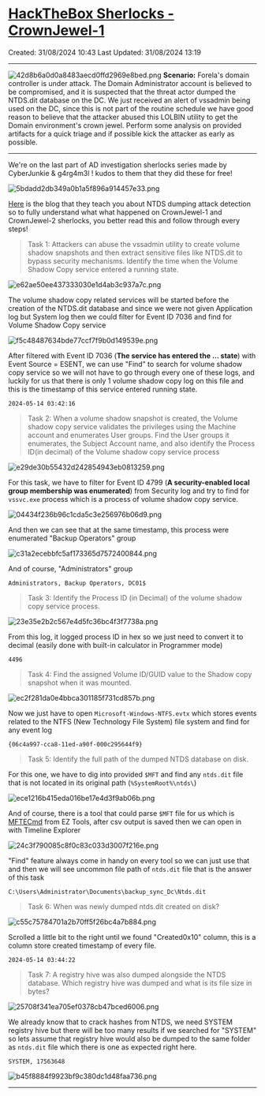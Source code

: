 # [HackTheBox Sherlocks - CrownJewel-1](https://app.hackthebox.com/sherlocks/CrownJewel-1)
Created: 31/08/2024 10:43
Last Updated: 31/08/2024 13:19
* * *

![42d8b6a0d0a8483aecd0ffd2969e8bed.png](/_resources/42d8b6a0d0a8483aecd0ffd2969e8bed.png)
**Scenario:**
Forela's domain controller is under attack. The Domain Administrator account is believed to be compromised, and it is suspected that the threat actor dumped the NTDS.dit database on the DC. We just received an alert of vssadmin being used on the DC, since this is not part of the routine schedule we have good reason to believe that the attacker abused this LOLBIN utility to get the Domain environment's crown jewel. Perform some analysis on provided artifacts for a quick triage and if possible kick the attacker as early as possible.

* * *
We're on the last part of AD investigation sherlocks series made by CyberJunkie & g4rg4m3l ! kudos to them that they did these for free!

![5bdadd2db349a0b1a5f896a914457e33.png](/_resources/5bdadd2db349a0b1a5f896a914457e33.png)

[Here](https://www.hackthebox.com/blog/ntds-dumping-attack-detection) is the blog that they teach you about NTDS dumping attack detection so to fully understand what what happened on CrownJewel-1 and CrownJewel-2 sherlocks, you better read this and follow through every steps!

>Task 1: Attackers can abuse the vssadmin utility to create volume shadow snapshots and then extract sensitive files like NTDS.dit to bypass security mechanisms. Identify the time when the Volume Shadow Copy service entered a running state.

![e62ae50ee437333030e1d4ab3c937a7c.png](/_resources/e62ae50ee437333030e1d4ab3c937a7c.png)

The volume shadow copy related services will be started before the creation of the NTDS.dit database and since we were not given Application log but System log then we could filter for Event ID 7036 and find for Volume Shadow Copy service 

![f5c48487634bde77ccf7f9b0d149539e.png](/_resources/f5c48487634bde77ccf7f9b0d149539e.png)

After filtered with Event ID 7036 (**The service has entered the ... state**) with Event Source = ESENT, we can use "Find" to search for volume shadow copy service so we will not have to go through every one of these logs, and luckily for us that there is only 1 volume shadow copy log on this file and this is the timestamp of this service entered running state. 

```
2024-05-14 03:42:16
```

>Task 2: When a volume shadow snapshot is created, the Volume shadow copy service validates the privileges using the Machine account and enumerates User groups. Find the User groups it enumerates, the Subject Account name, and also identify the Process ID(in decimal) of the Volume shadow copy service process

![e29de30b55432d242854943eb0813259.png](/_resources/e29de30b55432d242854943eb0813259.png)

For this task, we have to filter for Event ID 4799 (**A security-enabled local group membership was enumerated**) from Security log and try to find for `vssvc.exe` process which is a process of volume shadow copy service.

![04434f236b96c1cda5c3e256976b06d9.png](/_resources/04434f236b96c1cda5c3e256976b06d9.png)

And then we can see that at the same timestamp, this process were enumerated "Backup Operators" group

![c31a2ecebbfc5af173365d7572400844.png](/_resources/c31a2ecebbfc5af173365d7572400844.png)

And of course, "Administrators" group 

```
Administrators, Backup Operators, DC01$
```

>Task 3: Identify the Process ID (in Decimal) of the volume shadow copy service process.

![23e35e2b2c567e4d5fc36bc4f3f7738a.png](/_resources/23e35e2b2c567e4d5fc36bc4f3f7738a.png)

From this log, it logged process ID in hex so we just need to convert it to decimal (easily done with built-in calculator in Programmer mode)

```
4496
```

>Task 4: Find the assigned Volume ID/GUID value to the Shadow copy snapshot when it was mounted.

![ec2f281da0e4bbca301185f731cd857b.png](/_resources/ec2f281da0e4bbca301185f731cd857b.png)

Now we just have to open `Microsoft-Windows-NTFS.evtx` which stores events related to the NTFS (New Technology File System) file system and find for any event log 

```
{06c4a997-cca8-11ed-a90f-000c295644f9}
```

>Task 5: Identify the full path of the dumped NTDS database on disk.

For this one, we have to dig into provided `$MFT` and find any `ntds.dit` file that is not located in its original path (`%SystemRoot%\ntds\`)

![ece1216b415eda016be17e4d3f9ab06b.png](/_resources/ece1216b415eda016be17e4d3f9ab06b.png)

And of course, there is a tool that could parse `$MFT` file for us which is [MFTECmd](https://github.com/EricZimmerman/MFTECmd) from EZ Tools, after csv output is saved then we can open in with Timeline Explorer

![24c3f790085c8f0c83c033d3007f216e.png](/_resources/24c3f790085c8f0c83c033d3007f216e.png)

"Find" feature always come in handy on every tool so we can just use that and then we will see uncommon file path of `ntds.dit` file that is the answer of this task
 
```
C:\Users\Administrator\Documents\backup_sync_Dc\Ntds.dit
```

>Task 6: When was newly dumped ntds.dit created on disk?

![c55c75784701a2b70ff5f26bc4a7b884.png](/_resources/c55c75784701a2b70ff5f26bc4a7b884.png)

Scrolled a little bit to the right until we found "Created0x10" column, this is a column store created timestamp of every file.

```
2024-05-14 03:44:22
```

>Task 7: A registry hive was also dumped alongside the NTDS database. Which registry hive was dumped and what is its file size in bytes?

![25708f341ea705ef0378cb47bced6006.png](/_resources/25708f341ea705ef0378cb47bced6006.png)

We already know that to crack hashes from NTDS, we need SYSTEM registry hive but there will be too many results if we searched for "SYSTEM" so lets assume that registry hive would also be dumped to the same folder as `ntds.dit` file which there is one as expected right here.

```
SYSTEM, 17563648
```

![b45f8884f9923bf9c380dc1d48faa736.png](/_resources/b45f8884f9923bf9c380dc1d48faa736.png)
* * *
